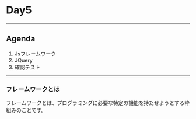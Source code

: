 # Day5

---

## Agenda
1. Jsフレームワーク
2. JQuery
3. 確認テスト

---

### フレームワークとは
フレームワークとは、プログラミングに必要な特定の機能を持たせようとする枠組みのことです。
